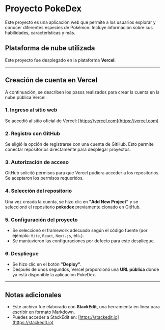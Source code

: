 #  Proyecto PokeDex

Este proyecto es una aplicación web que permite a los usuarios explorar y conocer diferentes especies de Pokémon. Incluye información sobre sus habilidades, características y más.

##  Plataforma de nube utilizada

Este proyecto fue desplegado en la plataforma **Vercel**.

---

##  Creación de cuenta en Vercel

A continuación, se describen los pasos realizados para crear la cuenta en la nube pública Vercel:

### 1. Ingreso al sitio web
Se accedió al sitio oficial de Vercel: [https://vercel.com](https://vercel.com)

### 2. Registro con GitHub
Se eligió la opción de registrarse con una cuenta de GitHub. Esto permite conectar repositorios directamente para desplegar proyectos.

### 3. Autorización de acceso
GitHub solicitó permisos para que Vercel pudiera acceder a los repositorios. Se aceptaron los permisos requeridos.

### 4. Selección del repositorio
Una vez creada la cuenta, se hizo clic en **"Add New Project"** y se seleccionó el repositorio **pokedex** previamente clonado en GitHub.

### 5. Configuración del proyecto
- Se seleccionó el framework adecuado según el código fuente (por ejemplo: `Vite`, `React`, `Next.js`, etc.).
- Se mantuvieron las configuraciones por defecto para este despliegue.

### 6. Despliegue
- Se hizo clic en el botón **"Deploy"**.
- Después de unos segundos, Vercel proporcionó una **URL pública** donde ya está disponible la aplicación PokeDex.

---

##  Notas adicionales

- Este archivo fue elaborado con **StackEdit**, una herramienta en línea para escribir en formato Markdown.
- Puedes acceder a StackEdit en: [https://stackedit.io](https://stackedit.io)
